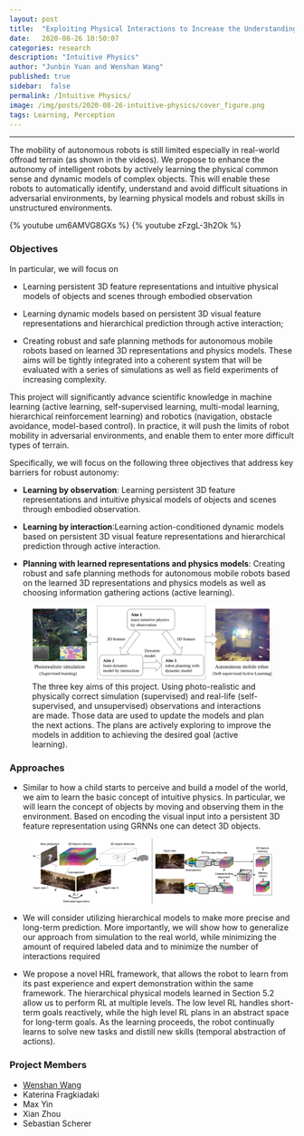 ```yaml
---
layout: post
title:  "Exploiting Physical Interactions to Increase the Understanding of Dynamics and Environment Properties for Enhanced Autonomy"
date:   2020-08-26 10:50:07
categories: research
description: "Intuitive Physics"
author: "Junbin Yuan and Wenshan Wang"
published: true
sidebar:  false
permalink: /Intuitive Physics/
image: /img/posts/2020-08-26-intuitive-physics/cover_figure.png
tags: Learning, Perception
---
```



<hr>
The mobility of autonomous robots is still limited especially in real-world offroad terrain (as shown in the videos). We propose to enhance the autonomy of intelligent robots by actively learning the physical common sense and dynamic models of complex objects. This will enable these robots to automatically identify, understand and avoid difficult situations in adversarial environments, by learning physical models and robust skills in unstructured environments.


{% youtube um6AMVG8GXs %}
{% youtube zFzgL-3h2Ok %}

### Objectives
In particular, we will focus on

* Learning persistent 3D feature representations and intuitive physical models of objects and scenes through embodied observation

* Learning dynamic models based on persistent 3D visual feature representations and hierarchical prediction through active interaction;

* Creating robust and safe planning methods for autonomous mobile robots based on learned 3D representations and physics models. These aims will be tightly integrated into a coherent system that will be evaluated with a series of simulations as well as field experiments of increasing complexity.

This project will significantly advance scientific knowledge in machine learning (active learning, self-supervised learning, multi-modal learning, hierarchical reinforcement learning) and robotics (navigation, obstacle avoidance, model-based control).  In practice, it will push the limits of robot mobility in adversarial environments, and enable them to enter more difficult types of terrain.

Specifically, we will focus on the following three objectives that address key barriers for robust autonomy:

* **Learning by observation**: Learning persistent 3D feature representations and intuitive physical models of objects and scenes through embodied observation.

* **Learning by interaction**:Learning action-conditioned dynamic models based on persistent 3D visual feature representations and hierarchical prediction through active interaction.

* **Planning with learned representations and physics models**: Creating robust and safe planning methods for autonomous mobile robots based on the learned 3D representations and physics models as well as choosing information gathering actions (active learning). 

<figure>
 <img src="/img/posts/2020-08-26-intuitive-physics/image1.png" alt="three key aims" />
 <figcaption>
    The three key aims of this project. Using photo-realistic and physically correct simulation (supervised) and real-life (self-supervised, and unsupervised) observations and interactions are made. Those data are used to update the models and plan the next actions. The plans are actively exploring to improve the models in addition to achieving the desired goal (active learning). 
 </figcaption>
</figure>

### Approaches

* Similar to how a child starts to perceive and build a model of the world, we aim to learn the basic concept of intuitive physics. In particular, we will learn the concept of objects by moving and observing them in the environment.  Based on encoding the visual input into a persistent 3D feature representation using GRNNs one can detect 3D objects.

<figure>
 <img src="/img/posts/2020-08-26-intuitive-physics/image2.png" alt="app1" />
 <figcaption>
    
 </figcaption>
</figure>

* We will consider utilizing hierarchical models to make more precise and long-term prediction. More importantly, we will show how to generalize our approach from simulation to the real world, while minimizing the amount of required labeled data and to minimize the number of interactions required

* We propose a novel HRL framework, that allows the robot to learn from its past experience and expert demonstration within the same framework. The hierarchical physical models learned in Section 5.2 allow us to perform RL at multiple levels. The low level RL handles short-term goals reactively, while the high level RL plans in an abstract space for long-term goals.  As the learning proceeds, the robot continually learns to solve new tasks and distill new skills (temporal abstraction of actions).




### Project Members
* [Wenshan Wang](http://www.wangwenshan.com/)
* Katerina Fragkiadaki
* Max Yin
* Xian Zhou
* Sebastian Scherer

